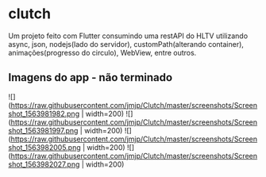 # clutch

Um projeto feito com Flutter consumindo uma restAPI do HLTV utilizando async, json, nodejs(lado do servidor), customPath(alterando container), animações(progresso do circulo), WebView, entre outros.

## Imagens do app - não terminado

![](https://raw.githubusercontent.com/jmjp/Clutch/master/screenshots/Screenshot_1563981982.png | width=200)
![](https://raw.githubusercontent.com/jmjp/Clutch/master/screenshots/Screenshot_1563981997.png | width=200)
![](https://raw.githubusercontent.com/jmjp/Clutch/master/screenshots/Screenshot_1563982005.png | width=200)
![](https://raw.githubusercontent.com/jmjp/Clutch/master/screenshots/Screenshot_1563982027.png | width=200)
